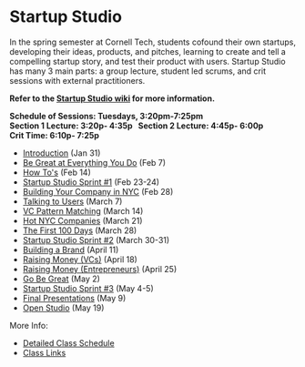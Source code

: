 # Startup Studio
In the spring semester at Cornell Tech, students cofound their own startups, developing their ideas, products, and pitches, learning to create and tell a compelling startup story, and test their product with users. Startup Studio has many 3 main parts: a group lecture, student led scrums, and crit sessions with external practitioners.

**Refer to the [Startup Studio wiki](https://github.com/cornelltech/startup-studio/wiki) for more information.**

**Schedule of Sessions: Tuesdays, 3:20pm-7:25pm**   
**Section 1 Lecture: 3:20p- 4:35p   
Section 2 Lecture: 4:45p- 6:00p  
Crit Time: 6:10p- 7:25p**


* [Introduction](https://github.com/cornelltech/startup-studio/wiki/Startup-Studio-Sessions-&-Syllabus#jan-31-introduction) (Jan 31)
* [Be Great at Everything You Do](https://github.com/cornelltech/startup-studio/wiki/Startup-Studio-Sessions-&-Syllabus#february-7-be-great-at-everything-you-do) (Feb 7)
* [How To's](https://github.com/cornelltech/startup-studio/wiki/Startup-Studio-Sessions-&-Syllabus#february-14-how-tos) (Feb 14)
* [Startup Studio Sprint #1](https://github.com/cornelltech/startup-studio/wiki/Startup-Studio-Sessions-&-Syllabus#february-23-24-studio-sprint-1) (Feb 23-24)
* [Building Your Company in NYC](https://github.com/cornelltech/startup-studio/wiki/Startup-Studio-Sessions-&-Syllabus#february-28-building-your-company-in-nyc) (Feb 28)
* [Talking to Users](https://github.com/cornelltech/startup-studio/wiki/Startup-Studio-Sessions-&-Syllabus#march-7-talking-to-users) (March 7)
* [VC Pattern Matching](https://github.com/cornelltech/startup-studio/wiki/Startup-Studio-Sessions-&-Syllabus#march-14-vc-pattern-matching) (March 14)
* [Hot NYC Companies](https://github.com/cornelltech/startup-studio/wiki/Startup-Studio-Sessions-&-Syllabus#march-21-hot-nyc-companies) (March 21)
* [The First 100 Days](https://github.com/cornelltech/startup-studio/wiki/Startup-Studio-Sessions-&-Syllabus#march-28-the-first-100-days) (March 28)
* [Startup Studio Sprint #2](https://github.com/cornelltech/startup-studio/wiki/Startup-Studio-Sessions-&-Syllabus#march-30-31-studio-sprint-2) (March 30-31)
* [Building a Brand](https://github.com/cornelltech/startup-studio/wiki/Startup-Studio-Sessions-&-Syllabus#april-11-building-a-brand) (April 11)
* [Raising Money (VCs)](https://github.com/cornelltech/startup-studio/wiki/Startup-Studio-Sessions-&-Syllabus#april-18-raising-money-vcs) (April 18)
* [Raising Money (Entrepreneurs)](https://github.com/cornelltech/startup-studio/wiki/Startup-Studio-Sessions-&-Syllabus#april-25-raising-money-entrepreneurs) (April 25)
* [Go Be Great](https://github.com/cornelltech/startup-studio/wiki/Startup-Studio-Sessions-&-Syllabus#may-2-go-be-great) (May 2)
* [Startup Studio Sprint #3](https://github.com/cornelltech/startup-studio/wiki/Startup-Studio-Sessions-&-Syllabus#may-4-5-studio-sprint-3) (May 4-5)
* [Final Presentations](https://github.com/cornelltech/startup-studio/wiki/Startup-Studio-Sessions-&-Syllabus#may-9-final-presentations) (May 9)
* [Open Studio](https://github.com/cornelltech/startup-studio/wiki/Startup-Studio-Sessions-&-Syllabus#may-19-open-studio) (May 19)

More Info:
* [Detailed Class Schedule](https://docs.google.com/spreadsheets/d/1CTuMW7BWjKE5NBGzpjjW9VRus5eNHq1EbSyhIJgQ3Rg/edit#gid=0)
* [Class Links](https://confluence.cornell.edu/pages/viewpage.action?spaceKey=studio&title=Studio+Links+and+Info)
